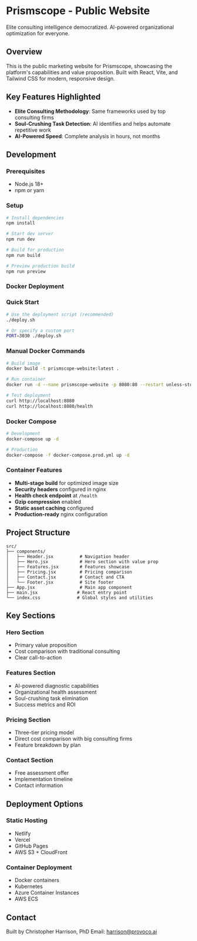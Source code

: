 # Prismscope - Public Website

Elite consulting intelligence democratized. AI-powered organizational optimization for everyone.

## Overview

This is the public marketing website for Prismscope, showcasing the platform's capabilities and value proposition. Built with React, Vite, and Tailwind CSS for modern, responsive design.

## Key Features Highlighted

- **Elite Consulting Methodology**: Same frameworks used by top consulting firms
- **Soul-Crushing Task Detection**: AI identifies and helps automate repetitive work
- **AI-Powered Speed**: Complete analysis in hours, not months

## Development

### Prerequisites
- Node.js 18+
- npm or yarn

### Setup
```bash
# Install dependencies
npm install

# Start dev server
npm run dev

# Build for production
npm run build

# Preview production build
npm run preview
```

### Docker Deployment

### Quick Start
```bash
# Use the deployment script (recommended)
./deploy.sh

# Or specify a custom port
PORT=3030 ./deploy.sh
```

### Manual Docker Commands
```bash
# Build image
docker build -t prismscope-website:latest .

# Run container
docker run -d --name prismscope-website -p 8080:80 --restart unless-stopped prismscope-website:latest

# Test deployment
curl http://localhost:8080
curl http://localhost:8080/health
```

### Docker Compose
```bash
# Development
docker-compose up -d

# Production
docker-compose -f docker-compose.prod.yml up -d
```

### Container Features
- **Multi-stage build** for optimized image size
- **Security headers** configured in nginx
- **Health check endpoint** at `/health`
- **Gzip compression** enabled
- **Static asset caching** configured
- **Production-ready** nginx configuration

## Project Structure

```
src/
├── components/
│   ├── Header.jsx          # Navigation header
│   ├── Hero.jsx            # Hero section with value prop
│   ├── Features.jsx        # Features showcase
│   ├── Pricing.jsx         # Pricing comparison
│   ├── Contact.jsx         # Contact and CTA
│   └── Footer.jsx          # Site footer
├── App.jsx                 # Main app component
├── main.jsx               # React entry point
└── index.css              # Global styles and utilities
```

## Key Sections

### Hero Section
- Primary value proposition
- Cost comparison with traditional consulting
- Clear call-to-action

### Features Section
- AI-powered diagnostic capabilities
- Organizational health assessment
- Soul-crushing task elimination
- Success metrics and ROI

### Pricing Section
- Three-tier pricing model
- Direct cost comparison with big consulting firms
- Feature breakdown by plan

### Contact Section
- Free assessment offer
- Implementation timeline
- Contact information

## Deployment Options

### Static Hosting
- Netlify
- Vercel 
- GitHub Pages
- AWS S3 + CloudFront

### Container Deployment
- Docker containers
- Kubernetes
- Azure Container Instances
- AWS ECS

## Contact

Built by Christopher Harrison, PhD
Email: harrison@provoco.ai
